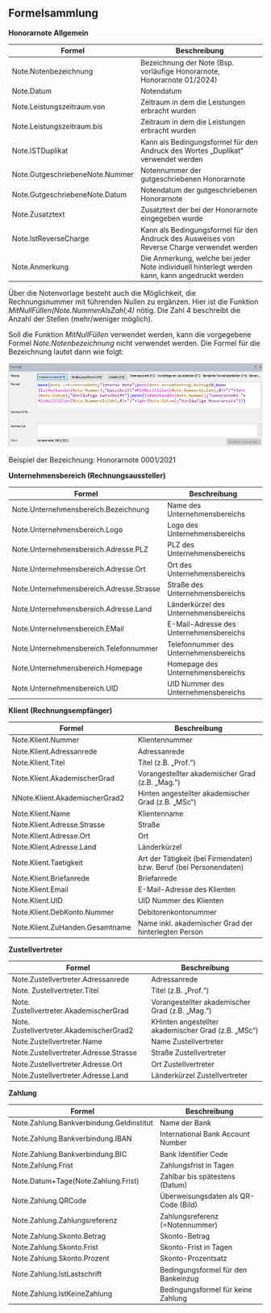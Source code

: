 ## Formelsammlung

**Honorarnote Allgemein**

| Formel                          | Beschreibung                                                                                    |
| ------------------------------- | ----------------------------------------------------------------------------------------------- |
| Note.Notenbezeichnung           | Bezeichnung der Note (Bsp. vorläufige Honorarnote, Honorarnote 01/2024)                         |
| Note.Datum                      | Notendatum                                                                                      |
| Note.Leistungszeitraum.von      | Zeitraum in dem die Leistungen erbracht wurden                                                  |
| Note.Leistungszeitraum.bis      | Zeitraum in dem die Leistungen erbracht wurden                                                  |
| Note.ISTDuplikat                | Kann als Bedingungsformel für den Andruck des Wortes „Duplikat“ verwendet werden                |
| Note.GutgeschriebeneNote.Nummer | Notennummer der gutgeschriebenen Honorarnote                                                    |
| Note.GutgeschriebeneNote.Datum  | Notendatum der gutgeschriebenen Honorarnote                                                     |
| Note.Zusatztext                 | Zusatztext der bei der Honorarnote eingegeben wurde                                             |
| Note.IstReverseCharge           | Kann als Bedingungsformel für den Andruck des Ausweises von Reverse Charge verwendet werden     |
| Note.Anmerkung                  | Die Anmerkung, welche bei jeder Note individuell hinterlegt werden kann, kann angedruckt werden |



Über die Notenvorlage besteht auch die Möglichkeit, die Rechnungsnummer
mit führenden Nullen zu ergänzen. Hier ist die Funktion
*MitNullFüllen(Note.NummerAlsZahl;4)* nötig. Die Zahl 4 beschreibt die
Anzahl der Stellen (mehr/weniger möglich).

Soll die Funktion *MitNullFüllen* verwendet werden, kann die vorgegebene
Formel *Note.Notenbezeichnung* nicht verwendet werden. Die Formel für
die Bezeichnung lautet dann wie folgt:

![](<img/image347.png>)

Beispiel der Bezeichnung: Honorarnote 0001/2021

**Unternehmensbereich (Rechnungsaussteller)**

| Formel                                   | Beschreibung                            |
| ---------------------------------------- | --------------------------------------- |
| Note.Unternehmensbereich.Bezeichnung     | Name des Unternehmensbereichs           |
| Note.Unternehmensbereich.Logo            | Logo des Unternehmensbereichs           |
| Note.Unternehmensbereich.Adresse.PLZ     | PLZ des Unternehmensbereichs            |
| Note.Unternehmensbereich.Adresse.Ort     | Ort des Unternehmensbereichs            |
| Note.Unternehmensbereich.Adresse.Strasse | Straße des Unternehmensbereichs         |
| Note.Unternehmensbereich.Adresse.Land    | Länderkürzel des Unternehmensbereichs   |
| Note.Unternehmensbereich.EMail           | E-Mail-Adresse des Unternehmensbereichs |
| Note.Unternehmensbereich.Telefonnummer   | Telefonnummer des Unternehmensbereichs  |
| Note.Unternehmensbereich.Homepage        | Homepage des Unternehmensbereichs       |
| Note.Unternehmensbereich.UID             | UID Nummer des Unternehmensbereichs     |




**Klient (Rechnungsempfänger)**

| Formel                          | Beschreibung                                                       |
| ------------------------------- | ------------------------------------------------------------------ |
| Note.Klient.Nummer              | Klientennummer                                                     |
| Note.Klient.Adressanrede        | Adressanrede                                                       |
| Note.Klient.Titel               | Titel  (z.B. „Prof.“)                                              |
| Note.Klient.AkademischerGrad    | Vorangestellter akademischer Grad (z.B. „Mag.“)                    |
| NNote.Klient.AkademischerGrad2  | Hinten angestellter akademischer Grad (z.B. „MSc“)                 |
| Note.Klient.Name                | Klientenname                                                       |
| Note.Klient.Adresse.Strasse     | Straße                                                             |
| Note.Klient.Adresse.Ort         | Ort                                                                |
| Note.Klient.Adresse.Land        | Länderkürzel                                                       |
| Note.Klient.Taetigkeit          | Art der Tätigkeit (bei Firmendaten) bzw. Beruf (bei Personendaten) |
| Note.Klient.Briefanrede         | Briefanrede                                                        |
| Note.Klient.Email               | E-Mail-Adresse des Klienten                                        |
| Note.Klient.UID                 | UID Nummer des Klienten                                            |
| Note.Klient.DebKonto.Nummer     | Debitorenkontonummer                                               |
| Note.Klient.ZuHanden.Gesamtname | Name inkl. akademischer Grad der hinterlegten Person               |



**Zustellvertreter**

| Formel                                   | Beschreibung                                        |
| ---------------------------------------- | --------------------------------------------------- |
| Note.Zustellvertreter.Adressanrede       | Adressanrede                                        |
| Note. Zustellvertreter.Titel             | Titel (z.B. „Prof.“)                                |
| Note. Zustellvertreter.AkademischerGrad  | Vorangestellter akademischer Grad (z.B. „Mag.“)     |
| Note. Zustellvertreter.AkademischerGrad2 | KHinten angestellter akademischer Grad (z.B. „MSc“) |
| Note.Zustellvertreter.Name               | Name Zustellvertreter                               |
| Note.Zustellvertreter.Adresse.Strasse    | Straße Zustellvertreter                             |
| Note.Zustellvertreter.Adresse.Ort        | Ort Zustellvertreter                                |
| Note.Zustellvertreter.Adresse.Land       | Länderkürzel Zustellvertreter                       |


**Zahlung**

| Formel                                   | Beschreibung                         |
| ---------------------------------------- | ------------------------------------ |
| Note.Zahlung.Bankverbindung.Geldinstitut | Name der Bank                        |
| Note.Zahlung.Bankverbindung.IBAN         | International Bank Account Number    |
| Note.Zahlung.Bankverbindung.BIC          | Bank Identifier Code                 |
| Note.Zahlung.Frist                       | Zahlungsfrist in Tagen               |
| Note.Datum+Tage(Note.Zahlung.Frist)      | Zahlbar bis spätestens (Datum)       |
| Note.Zahlung.QRCode                      | Überweisungsdaten als QR-Code (Bild) |
| Note.Zahlung.Zahlungsreferenz            | Zahlungsreferenz (=Notennummer)      |
| Note.Zahlung.Skonto.Betrag               | Skonto-Betrag                        |
| Note.Zahlung.Skonto.Frist                | Skonto-Frist in Tagen                |
| Note.Zahlung.Skonto.Prozent              | Skonto-Prozentsatz                   |
| Note.Zahlung.IstLastschrift              | Bedingungsformel für den Bankeinzug  |
| Note.Zahlung.IstKeineZahlung             | Bedingungsformel für keine Zahlung   |


